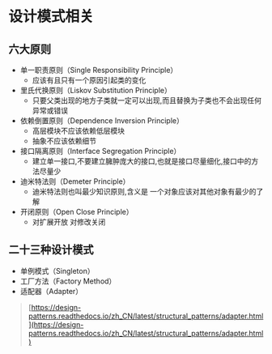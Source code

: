 # 设计模式相关

## 六大原则

- 单一职责原则（Single Responsibility Principle）
    - 应该有且只有一个原因引起类的变化
- 里氏代换原则（Liskov Substitution Principle）
    -  只要父类出现的地方子类就一定可以出现,而且替换为子类也不会出现任何异常或错误
- 依赖倒置原则（Dependence Inversion Principle）
    - 高层模块不应该依赖低层模块
    - 抽象不应该依赖细节
- 接口隔离原则（Interface Segregation Principle）
    - 建立单一接口,不要建立臃肿庞大的接口,也就是接口尽量细化,接口中的方法尽量少
- 迪米特法则（Demeter Principle）
    -  迪米特法则也叫最少知识原则,含义是 一个对象应该对其他对象有最少的了解
- 开闭原则（Open Close Principle）
    - 对扩展开放 对修改关闭

## 二十三种设计模式

- 单例模式（Singleton）
- 工厂方法（Factory Method）
- 适配器（Adapter）

> [https://design-patterns.readthedocs.io/zh_CN/latest/structural_patterns/adapter.html](https://design-patterns.readthedocs.io/zh_CN/latest/structural_patterns/adapter.html)
